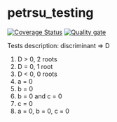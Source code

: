 # petrsu_testing
[![Coverage Status](https://coveralls.io/repos/github/ChillMachine/petrsu_testing/badge.svg)](https://coveralls.io/github/ChillMachine/petrsu_testing)
[![Quality gate](https://sonarcloud.io/api/project_badges/quality_gate?project=ChillMachine_petrsu_testing)](https://sonarcloud.io/summary/new_code?id=ChillMachine_petrsu_testing)

Tests description:
discriminant => D
1. D > 0, 2 roots
2. D = 0, 1 root
3. D < 0, 0 roots
4. a = 0
5. b = 0
6. b = 0 and c = 0
7. c = 0
8. a = 0, b = 0, c = 0
